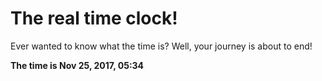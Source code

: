 # The real time clock!

Ever wanted to know what the time is? Well, your journey is about to end!

**The time is Nov 25, 2017, 05:34**